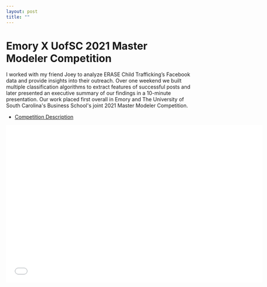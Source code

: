 ```yaml
---
layout: post
title: ""
---
```


# Emory X UofSC 2021 Master Modeler Competition


I worked with my friend Joey to analyze ERASE Child Trafficking’s Facebook data and provide insights into their outreach. Over one weekend we built multiple classification algorithms to extract features of successful posts and later presented an executive summary of our findings in a 10-minute presentation. Our work placed first overall in Emory and The University of South Carolina's Business School's joint 2021 Master Modeler Competition.

- <a target="_blank" href="https://scholarblogs.emory.edu/woodruff/news/master-modeler-2021-data-competition-for-undergraduates"> Competition Description </a>


<embed src="./Modeler.pdf" width="700" height="430" type="application/pdf">